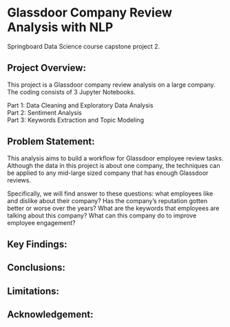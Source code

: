 # Glassdoor Company Review Analysis with NLP
Springboard Data Science course capstone project 2. 

## Project Overview:
This project is a Glassdoor company review analysis on a large company. The coding consists of 3 Jupyter Notebooks.

Part 1: Data Cleaning and Exploratory Data Analysis<br>
Part 2: Sentiment Analysis<br>
Part 3: Keywords Extraction and Topic Modeling<br>

## Problem Statement:
This analysis aims to build a workflow for Glassdoor employee review tasks. Although the data in this project is about one company, the techniques can be applied to any mid-large sized company that has enough Glassdoor reviews.

Specifically, we will find answer to these questions: what employees like and dislike about their company? Has the company’s reputation gotten better or worse over the years? What are the keywords that employees are talking about this company? What can this company do to improve employee engagement?

## Key Findings:

## Conclusions:

## Limitations:

## Acknowledgement:

